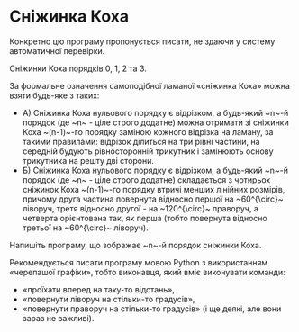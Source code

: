 ﻿# Сніжинка Коха

Конкретно цю програму пропонується писати, не здаючи у систему автоматичної перевірки.

Сніжинки Коха порядків 0, 1, 2 та 3.

За формальне означення самоподібної ламаної «сніжинка Коха» можна взяти будь-яке з таких:

- А) Сніжинка Коха нульового порядку є відрізком, а будь-який ~n~-й порядок (де ~n~ - ціле строго додатне) можна отримати зі сніжинки Коха ~(n-1)~-го порядку заміною кожного відрізка на ламану, за такими правилами: відрізок ділиться на три рівні частини, на середній будують рівносторонній трикутник і замінюють основу трикутника на решту дві сторони.
- Б) Сніжинка Коха нульового порядку є відрізком, а будь-який ~n~-й порядок (де ~n~ - ціле строго додатне) складається з чотирьох сніжинок Коха ~(n-1)~-го порядку втричі менших лінійних розмірів, причому друга частина повернута відносно першої на ~60^{\circ}~ ліворуч, третя відносно другої - на ~120^{\circ}~ праворуч, а четверта орієнтована так, як перша (тобто повернута відносно третьої на ~60^{\circ}~ ліворуч).

Напишіть програму, що зображає ~n~-й порядок сніжинки Коха.

Рекомендується писати програму мовою Python з використанням «черепашої графіки», тобто виконавця, який вміє виконувати команди:
- «проїхати вперед на таку-то відстань»,
- «повернути ліворуч на стільки-то градусів»,
- «повернути праворуч на стільки-то градусів»
(і ще деякі, але вони зараз не важливі).